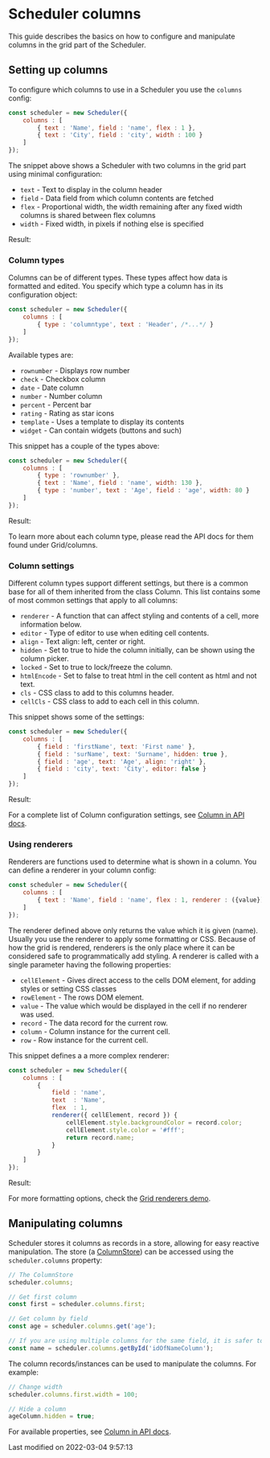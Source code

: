 # Scheduler columns
This guide describes the basics on how to configure and manipulate columns in the grid part of the Scheduler.

## Setting up columns
To configure which columns to use in a Scheduler you use the `columns` config:

```javascript
const scheduler = new Scheduler({
    columns : [
        { text : 'Name', field : 'name', flex : 1 },
        { text : 'City', field : 'city', width : 100 }
    ]
});
```

The snippet above shows a Scheduler with two columns in the grid part using minimal configuration:

* `text`  - Text to display in the column header
* `field` - Data field from which column contents are fetched
* `flex`  - Proportional width, the width remaining after any fixed width columns is shared between flex columns
* `width` - Fixed width, in pixels if nothing else is specified

Result:

<div class="external-example" data-file="Scheduler/guides/columns/SettingUp1.js"></div>

### Column types
Columns can be of different types. These types affect how data is formatted and edited. You specify which type a column
has in its configuration object:


```javascript
const scheduler = new Scheduler({
    columns : [
        { type : 'columntype', text : 'Header', /*...*/ }
    ]
});
```

Available types are:

* `rownumber` - Displays row number
* `check` - Checkbox column
* `date` - Date column
* `number` - Number column
* `percent` - Percent bar
* `rating` - Rating as star icons
* `template` - Uses a template to display its contents
* `widget` - Can contain widgets (buttons and such)

This snippet has a couple of the types above:

```javascript
const scheduler = new Scheduler({
    columns : [
        { type : 'rownumber' },
        { text : 'Name', field : 'name', width: 130 },
        { type : 'number', text : 'Age', field : 'age', width: 80 }
    ]
});
```

Result:

<div class="external-example" data-file="Scheduler/guides/columns/SettingUp2.js"></div>

To learn more about each column type, please read the API docs for them found under Grid/columns.

### Column settings
Different column types support different settings, but there is a common base for all of them inherited from the class
Column. This list contains some of most common settings that apply to all columns:

* `renderer` - A function that can affect styling and contents of a cell, more information below.
* `editor` - Type of editor to use when editing cell contents.
* `align` - Text align: left, center or right.
* `hidden` - Set to true to hide the column initially, can be shown using the column picker.
* `locked` - Set to true to lock/freeze the column.
* `htmlEncode` - Set to false to treat html in the cell content as html and not text.
* `cls` - CSS class to add to this columns header.
* `cellCls` - CSS class to add to each cell in this column.

This snippet shows some of the settings:

```javascript
const scheduler = new Scheduler({
    columns : [
        { field : 'firstName', text: 'First name' },
        { field : 'surName', text: 'Surname', hidden: true },
        { field : 'age', text: 'Age', align: 'right' },
        { field : 'city', text: 'City', editor: false }
    ]
});
```
 
Result:
 
<div class="external-example" data-file="Scheduler/guides/columns/Config.js"></div>

For a complete list of Column configuration settings, see [Column in API docs](#Grid/column/Column).

### Using renderers
Renderers are functions used to determine what is shown in a column. You can define a renderer in your column config:

```javascript
const scheduler = new Scheduler({
    columns : [
        { text : 'Name', field : 'name', flex : 1, renderer : ({value}) => value }
    ]
});
```

The renderer defined above only returns the value which it is given (name). Usually you use the renderer to apply some 
formatting or CSS. Because of how the grid is rendered, renderers is the only place where it can be considered safe to
programmatically add styling. A renderer is called with a single parameter having the following properties:

* `cellElement` - Gives direct access to the cells DOM element, for adding styles or setting CSS classes
* `rowElement` - The rows DOM element.
* `value` - The value which would be displayed in the cell if no renderer was used.
* `record` - The data record for the current row.
* `column` - Column instance for the current cell.
* `row` - Row instance for the current cell.

This snippet defines a a more complex renderer:

```javascript
const scheduler = new Scheduler({
    columns : [
        {
            field : 'name',
            text  : 'Name',
            flex  : 1,
            renderer({ cellElement, record }) {
                cellElement.style.backgroundColor = record.color;
                cellElement.style.color = '#fff';
                return record.name;
            }
        }
    ]
});
```

Result:

<div class="external-example" data-file="Scheduler/guides/columns/Renderer.js"></div>

For more formatting options, check the [Grid renderers demo](https://bryntum.com/examples/grid/renderers/).

## Manipulating columns
Scheduler stores it columns as records in a store, allowing for easy reactive manipulation. The store 
(a [ColumnStore](#Grid/data/ColumnStore)) can be accessed using the `scheduler.columns` property:

```javascript
// The ColumnStore
scheduler.columns;

// Get first column
const first = scheduler.columns.first;

// Get column by field
const age = scheduler.columns.get('age');

// If you are using multiple columns for the same field, it is safer to access them using id
const name = scheduler.columns.getById('idOfNameColumn');
```

The column records/instances can be used to manipulate the columns. For example:

```javascript
// Change width
scheduler.columns.first.width = 100;

// Hide a column
ageColumn.hidden = true;
```

For available properties, see [Column in API docs](#Grid/column/Column#properties).


<p class="last-modified">Last modified on 2022-03-04 9:57:13</p>
